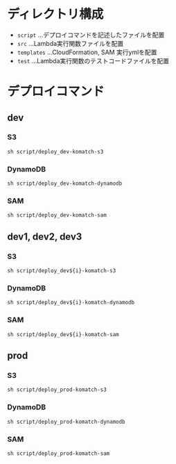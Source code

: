 # ディレクトリ構成
- `script` ...デプロイコマンドを記述したファイルを配置
- `src` ...Lambda実行関数ファイルを配置
- `templates` ...CloudFormation, SAM 実行ymlを配置
- `test` ...Lambda実行関数のテストコードファイルを配置

# デプロイコマンド
## dev
### S3
`sh script/deploy_dev-komatch-s3`
### DynamoDB
`sh script/deploy_dev-komatch-dynamodb`
### SAM
`sh script/deploy_dev-komatch-sam`

## dev1, dev2, dev3
### S3
`sh script/deploy_dev${i}-komatch-s3`
### DynamoDB
`sh script/deploy_dev${i}-komatch-dynamodb`
### SAM
`sh script/deploy_dev${i}-komatch-sam`

## prod
### S3
`sh script/deploy_prod-komatch-s3`
### DynamoDB
`sh script/deploy_prod-komatch-dynamodb`
### SAM
`sh script/deploy_prod-komatch-sam`
